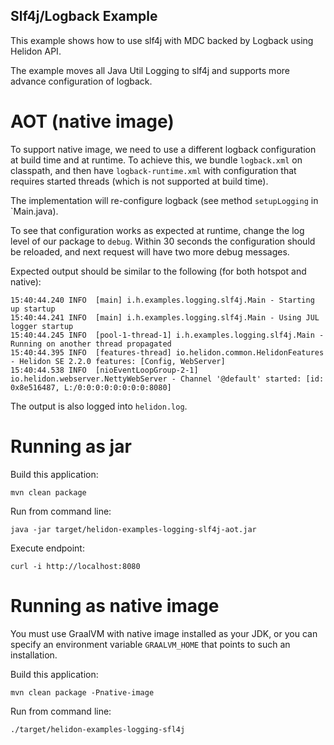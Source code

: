 Slf4j/Logback Example
---

This example shows how to use slf4j with MDC backed by Logback
 using Helidon API.

The example moves all Java Util Logging to slf4j and supports more advance configuration of logback.

# AOT (native image)
To support native image, we need to use a different logback configuration at build time and at runtime.
To achieve this, we bundle `logback.xml` on classpath, and then have `logback-runtime.xml` with 
configuration that requires started threads (which is not supported at build time).

The implementation will re-configure logback (see method `setupLogging` in `Main.java).

To see that configuration works as expected at runtime, change the log level of our package to `debug`.
Within 30 seconds the configuration should be reloaded, and next request will have two more debug messages.

Expected output should be similar to the following (for both hotspot and native):
```text
15:40:44.240 INFO  [main] i.h.examples.logging.slf4j.Main - Starting up startup
15:40:44.241 INFO  [main] i.h.examples.logging.slf4j.Main - Using JUL logger startup
15:40:44.245 INFO  [pool-1-thread-1] i.h.examples.logging.slf4j.Main - Running on another thread propagated
15:40:44.395 INFO  [features-thread] io.helidon.common.HelidonFeatures - Helidon SE 2.2.0 features: [Config, WebServer]
15:40:44.538 INFO  [nioEventLoopGroup-2-1] io.helidon.webserver.NettyWebServer - Channel '@default' started: [id: 0x8e516487, L:/0:0:0:0:0:0:0:0:8080]
```

The output is also logged into `helidon.log`.

# Running as jar

Build this application:
```shell
mvn clean package
```

Run from command line:
```shell
java -jar target/helidon-examples-logging-slf4j-aot.jar
```

Execute endpoint:
```shell
curl -i http://localhost:8080
```

# Running as native image
You must use GraalVM with native image installed as your JDK,
or you can specify an environment variable `GRAALVM_HOME` that points
to such an installation.

Build this application:
```shell
mvn clean package -Pnative-image
```

Run from command line:
```shell
./target/helidon-examples-logging-sfl4j
```
